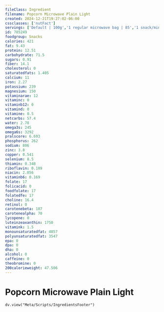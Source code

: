 ```yaml
---
fileClass: Ingredient
filename: Popcorn Microwave Plain Light
created: 2024-12-21T19:27:02-06:00
cssclasses: ['nutFact']
servings: ['Default | 100g','1 regular microwave bag | 85','1 snack/mini microwave bag | 43','1 100 calorie package | 30','1 cup, popped | 8','1 kernel | 0']
id: 785249
foodgroup: Snacks
calories: 421
fat: 9.43
protein: 12.51
carbohydrate: 71.5
sugars: 0.91
fiber: 14.1
cholesterol: 0
saturatedfats: 1.405
calcium: 11
iron: 2.27
potassium: 239
magnesium: 150
vitaminarae: 12
vitaminc: 0
vitaminb12: 0
vitamind: 0
vitamine: 0.5
netcarbs: 57.4
water: 2.78
omega3s: 245
omega6s: 3292
pralscore: 6.693
phosphorus: 262
sodium: 806
zinc: 3.8
copper: 0.541
selenium: 8.5
thiamin: 0.348
riboflavin: 0.109
niacin: 2.056
vitaminb6: 0.169
folate: 17
folicacid: 0
foodfolate: 17
folatedfe: 17
choline: 16.4
retinol: 0
carotenebeta: 107
carotenealpha: 70
lycopene: 0
luteinzeaxanthin: 1750
vitamink: 1.5
monounsaturatedfat: 4057
polyunsaturatedfat: 3547
epa: 0
dpa: 0
dha: 0
alcohol: 0
caffeine: 0
theobromine: 0
200calorieweight: 47.506
---
```


# Popcorn Microwave Plain Light

```dataviewjs
dv.view("Meta/Scripts/IngredientsFooter")
```